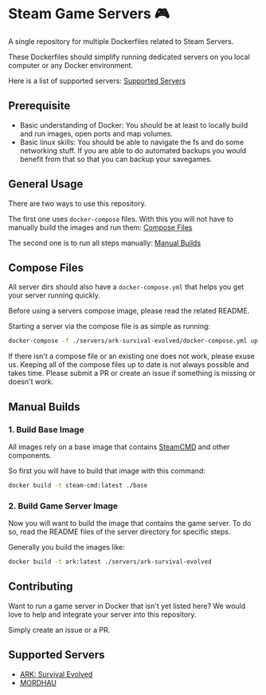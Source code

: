 # Steam Game Servers 🎮

A single repository for multiple Dockerfiles related to Steam Servers.

These Dockerfiles should simplify running dedicated servers on you local computer or any Docker environment.

Here is a list of supported servers: [Supported Servers](#supported-servers)

## Prerequisite

- Basic understanding of Docker: You should be at least to locally build and run images, open ports and map volumes.
- Basic linux skills: You should be able to navigate the fs and do some networking stuff. If you are able to do automated backups you would benefit from that so that you can backup your savegames.

## General Usage

There are two ways to use this repository.

The first one uses `docker-compose` files. With this you will not have to manually build the images and run them: [Compose Files](#compose-files)

The second one is to run all steps manually: [Manual Builds](#manual-builds)

## Compose Files

All server dirs should also have a `docker-compose.yml` that helps you get your server running quickly.

Before using a servers compose image, please read the related README.

Starting a server via the compose file is as simple as running:

```sh
docker-compose -f ./servers/ark-survival-evolved/docker-compose.yml up
```

If there isn't a compose file or an existing one does not work, please exuse us. Keeping all of the compose files up to date is not
always possible and takes time. Please submit a PR or create an issue if something is missing or doesn't work.

## Manual Builds

### 1. Build Base Image

All images rely on a base image that contains [SteamCMD](https://developer.valvesoftware.com/wiki/SteamCMD) and other components.

So first you will have to build that image with this command:

```sh
docker build -t steam-cmd:latest ./base
```

### 2. Build Game Server Image

Now you will want to build the image that contains the game server. To do so, read the README files of the server directory for specific steps.

Generally you build the images like:

```sh
docker build -t ark:latest ./servers/ark-survival-evolved
```

## Contributing

Want to run a game server in Docker that isn't yet listed here? We would love to help and integrate your server into this repository.

Simply create an issue or a PR.

## Supported Servers

- [ARK: Survival Evolved](./servers/ark-survival-evolved/README.md)
- [MORDHAU](./server/mordhau/README.md)
